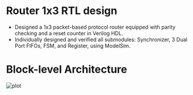 # Router 1x3 RTL design

* Designed a 1x3 packet-based protocol router equipped with parity checking and a reset counter in Verilog HDL.
* Individually designed and verified all submodules: Synchronizer, 3 Dual Port FIFOs, FSM, and Register, using ModelSim.

# Block-level Architecture

![plot](https://github.com/T-Rahul/Router-1x3-RTL-design/blob/a6c861801ace99356e3a5a16a91d37ec1b8d5530/router_architecture.jpg)

